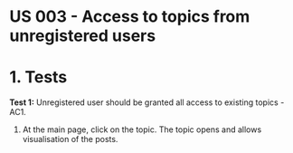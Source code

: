 
# US 003 - Access to topics from unregistered users

# 1. Tests 

**Test 1:** Unregistered user should be granted all access to existing topics - AC1.

1. At the main page, click on the topic. The topic opens and allows visualisation of the posts. 




